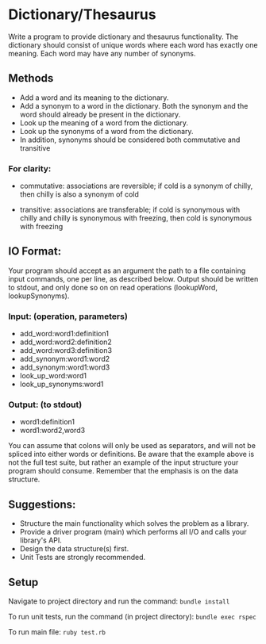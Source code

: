 # Dictionary/Thesaurus
Write a program to provide dictionary and thesaurus functionality. The dictionary should consist of unique words where each word has exactly one meaning. Each word may have any number of synonyms.

## Methods
+ Add a word and its meaning to the dictionary.
+ Add a synonym to a word in the dictionary. Both the synonym and the word should already be present in the dictionary.
+ Look up the meaning of a word from the dictionary.
+ Look up the synonyms of a word from the dictionary.
+ In addition, synonyms should be considered both commutative and transitive

### For clarity:
+ commutative: associations are reversible; if cold is a synonym of chilly, then chilly is also a synonym of cold

+ transitive: associations are transferable; if cold is synonymous with chilly and chilly is synonymous with freezing, then cold is synonymous with freezing

## IO Format:
Your program should accept as an argument the path to a file containing input commands, one per line, as described below.  Output should be written to stdout, and only done so on on read operations (lookupWord, lookupSynonyms).

### Input: (operation, parameters)
+ add_word:word1:definition1
+ add_word:word2:definition2
+ add_word:word3:definition3
+ add_synonym:word1:word2
+ add_synonym:word1:word3
+ look_up_word:word1
+ look_up_synonyms:word1

### Output: (to stdout)
+ word1:definition1
+ word1:word2,word3

You can assume that colons will only be used as separators, and will not be spliced into either words or definitions. Be aware that the example above is not the full test suite, but rather an example of the input structure your program should consume. Remember that the emphasis is on the data structure.

## Suggestions:
+ Structure the main functionality which solves the problem as a library.
+ Provide a driver program (main) which performs all I/O and calls your library's API.
+ Design the data structure(s) first.
+ Unit Tests are strongly recommended.

## Setup
Navigate to project directory and run the command:
`bundle install`

To run unit tests, run the command (in project directory):
`bundle exec rspec`

To run main file:
`ruby test.rb`